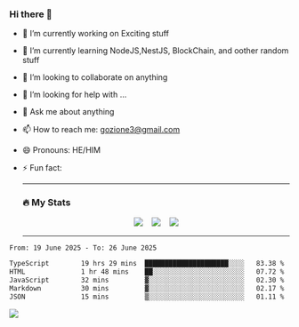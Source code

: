 ### Hi there 👋

<!--
**charlieScript/charlieScript** is a ✨ _special_ ✨ repository because its `README.md` (this file) appears on your GitHub profile.

Here are some ideas to get you started: -->

- 🔭 I’m currently working on Exciting stuff
- 🌱 I’m currently learning NodeJS,NestJS, BlockChain, and oother random stuff
- 👯 I’m looking to collaborate on anything
- 🤔 I’m looking for help with ...
- 💬 Ask me about anything
- 📫 How to reach me: gozione3@gmail.com
- 😄 Pronouns: HE/HIM
- ⚡ Fun fact:


  ---

  ### :fire: My Stats

  <div id="stats" align="center">
  <img src="http://github-readme-streak-stats.herokuapp.com?user=charlieScript&theme=dark&date_format=M%20j%5B%2C%20Y%5D" />&nbsp;&nbsp;&nbsp;
  <img src="https://github-readme-stats.vercel.app/api/top-langs/?username=charlieScript&layout=compact&theme=vision-friendly-dark"/>&nbsp;&nbsp;&nbsp;
  <img src="https://github-readme-stats.vercel.app/api?username=charlieScript&show_icons=true&theme=radical"/>
  </div>

  ---



<!--START_SECTION:waka-->

```txt
From: 19 June 2025 - To: 26 June 2025

TypeScript        19 hrs 29 mins  █████████████████████░░░░   83.38 %
HTML              1 hr 48 mins    ██░░░░░░░░░░░░░░░░░░░░░░░   07.72 %
JavaScript        32 mins         ▓░░░░░░░░░░░░░░░░░░░░░░░░   02.30 %
Markdown          30 mins         ▓░░░░░░░░░░░░░░░░░░░░░░░░   02.17 %
JSON              15 mins         ▒░░░░░░░░░░░░░░░░░░░░░░░░   01.11 %
```

<!--END_SECTION:waka-->
![](https://komarev.com/ghpvc/?username=charlieScript)
